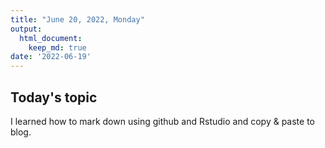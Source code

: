 ```yaml
---
title: "June 20, 2022, Monday"
output: 
  html_document:
    keep_md: true
date: '2022-06-19'
---
```




## Today's topic

I learned how to mark down using github and Rstudio and copy & paste to blog.


